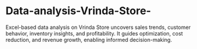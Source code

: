 # Data-analysis-Vrinda-Store-
Excel-based data analysis on Vrinda Store uncovers sales trends, customer behavior, inventory insights, and profitability. It guides optimization, cost reduction, and revenue growth, enabling informed decision-making.
